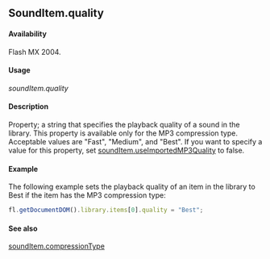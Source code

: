 ## SoundItem.quality

#### Availability

Flash MX 2004.

#### Usage

*soundItem.quality*

#### Description

Property; a string that specifies the playback quality of a sound in the library. This property is available only for the MP3 compression type. Acceptable values are "Fast", "Medium", and "Best".
If you want to specify a value for this property, set [soundItem.useImportedMP3Quality](../SoundItem_object/soundIt13.md) to false.

#### Example

The following example sets the playback quality of an item in the library to Best if the item has the MP3 compression type:

```javascript
fl.getDocumentDOM().library.items[0].quality = "Best";

```
#### See also

[soundItem.compressionType](../SoundItem_object/soundIte2.md)
